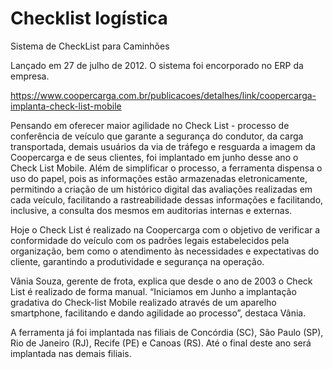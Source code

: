# Checklist logística
Sistema de CheckList para Caminhões

Lançado em 27 de julho de 2012.
O sistema foi encorporado no ERP da empresa.

https://www.coopercarga.com.br/publicacoes/detalhes/link/coopercarga-implanta-check-list-mobile

Pensando em oferecer maior agilidade no Check List - processo de conferência de veículo que garante a segurança do condutor, da carga transportada, demais usuários da via de tráfego e resguarda a imagem da Coopercarga e de seus clientes, foi implantado em junho desse ano o Check List Mobile. Além de simplificar o processo, a ferramenta dispensa o uso do papel, pois as informações estão armazenadas eletronicamente, permitindo a criação de um histórico digital das avaliações realizadas em cada veículo, facilitando a rastreabilidade dessas informações e facilitando, inclusive, a consulta dos mesmos em auditorias internas e externas.

Hoje o Check List é realizado na Coopercarga com o objetivo de verificar a conformidade do veículo com os padrões legais estabelecidos pela organização, bem como o atendimento às necessidades e expectativas do cliente, garantindo a produtividade e segurança na operação.

Vânia Souza, gerente de frota, explica que desde o ano de 2003 o Check List é realizado de forma manual. “Iniciamos em Junho a implantação gradativa do Check-list Mobile realizado através de um aparelho smartphone, facilitando e dando agilidade ao processo”, destaca Vânia.

A ferramenta já foi implantada nas filiais de Concórdia (SC), São Paulo (SP), Rio de Janeiro (RJ), Recife (PE) e Canoas (RS). Até o final deste ano será implantada nas demais filiais.
